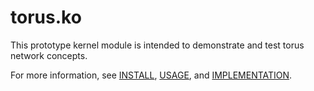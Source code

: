 # torus.ko

This prototype kernel module is intended to demonstrate and test torus network
concepts.

For more information, see [INSTALL](http://FIXMEURL), [USAGE](http://FIXMEURL),
and [IMPLEMENTATION](http://FIXMEURL).


